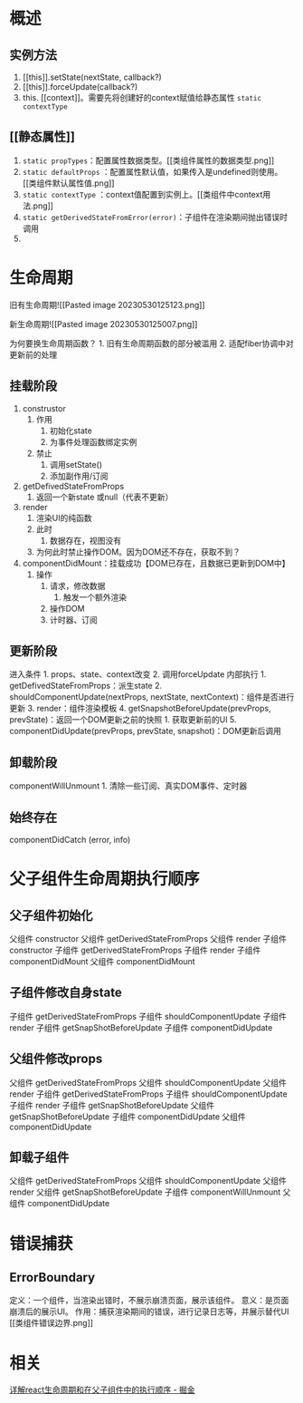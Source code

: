 # 概述
## 实例方法
1.  [[this]].setState(nextState, callback?)
2.  [[this]].forceUpdate(callback?)
3. this. [[context]]。需要先将创建好的context赋值给静态属性 `static contextType` 
## [[静态属性]] 
1. `static propTypes`：配置属性数据类型。[[类组件属性的数据类型.png]] 
2. `static defaultProps` ：配置属性默认值，如果传入是undefined则使用。[[类组件默认属性值.png]] 
3. `static contextType` ：context值配置到实例上。[[类组件中context用法.png]] 
4. `static getDerivedStateFromError(error)`：子组件在渲染期间抛出错误时调用
5. 
# 生命周期
旧有生命周期![[Pasted image 20230530125123.png]]

新生命周期![[Pasted image 20230530125007.png]] 

为何要换生命周期函数？
	1. 旧有生命周期函数的部分被滥用
	2. 适配fiber协调中对更新前的处理

## 挂载阶段
1. construstor
	1. 作用
		1. 初始化state
		2. 为事件处理函数绑定实例
	2. 禁止
		1. 调用setState()
		2. 添加副作用/订阅
2. getDefivedStateFromProps
	1. 返回一个新state 或null（代表不更新）
3. render
	1. 渲染UI的纯函数
	2. 此时
		1. 数据存在，视图没有
	3. 为何此时禁止操作DOM。因为DOM还不存在，获取不到？
4. componentDidMount：挂载成功【DOM已存在，且数据已更新到DOM中】
	1. 操作
		1. 请求，修改数据
			1. 触发一个额外渲染
		2. 操作DOM
		3. 计时器、订阅
## 更新阶段
进入条件
	1. props、state、context改变
	2. 调用forceUpdate
内部执行
	1. getDefivedStateFromProps：派生state
	2. shouldComponentUpdate(nextProps, nextState, nextContext)：组件是否进行更新
	3. render：组件渲染模板
	4. getSnapshotBeforeUpdate(prevProps, prevState)：返回一个DOM更新之前的快照
		1. 获取更新前的UI
	5. componentDidUpdate(prevProps, prevState, snapshot)：DOM更新后调用
## 卸载阶段
componentWillUnmount
	1. 清除一些订阅、真实DOM事件、定时器
## 始终存在
componentDidCatch (error, info)
# 父子组件生命周期执行顺序
## 父子组件初始化
父组件 constructor
父组件 getDerivedStateFromProps
父组件 render
子组件 constructor
子组件 getDerivedStateFromProps
子组件 render
子组件 componentDidMount
父组件 componentDidMount

## 子组件修改自身state
子组件 getDerivedStateFromProps
子组件 shouldComponentUpdate
子组件 render
子组件 getSnapShotBeforeUpdate
子组件 componentDidUpdate
## 父组件修改props
父组件 getDerivedStateFromProps
父组件 shouldComponentUpdate
父组件 render
子组件 getDerivedStateFromProps
子组件 shouldComponentUpdate
子组件 render
子组件 getSnapShotBeforeUpdate
父组件 getSnapShotBeforeUpdate
子组件 componentDidUpdate
父组件 componentDidUpdate
## 卸载子组件
父组件 getDerivedStateFromProps
父组件 shouldComponentUpdate
父组件 render
父组件 getSnapShotBeforeUpdate
子组件 componentWillUnmount
父组件 componentDidUpdate
# 错误捕获
## ErrorBoundary 
定义：一个组件，当渲染出错时，不展示崩溃页面，展示该组件。
意义：是页面崩溃后的展示UI。
作用：捕获渲染期间的错误，进行记录日志等，并展示替代UI
[[类组件错误边界.png]] 
# 相关
[详解react生命周期和在父子组件中的执行顺序 - 掘金](https://juejin.cn/post/7138999568166830088#heading-16) 